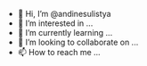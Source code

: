 - 👋 Hi, I’m @andinesulistya
- 👀 I’m interested in ...
- 🌱 I’m currently learning ...
- 💞️ I’m looking to collaborate on ...
- 📫 How to reach me ...

<!---
andinesulistya/andinesulistya is a ✨ special ✨ repository because its `README.md` (this file) appears on your GitHub profile.
You can click the Preview link to take a look at your changes.
--->
